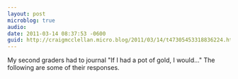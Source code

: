 ```yaml
---
layout: post
microblog: true
audio: 
date: 2011-03-14 08:37:53 -0600
guid: http://craigmcclellan.micro.blog/2011/03/14/t47305453318836224.html
---
```

My second graders had to journal "If I had a pot of gold, I would..." The following are some of their responses.
